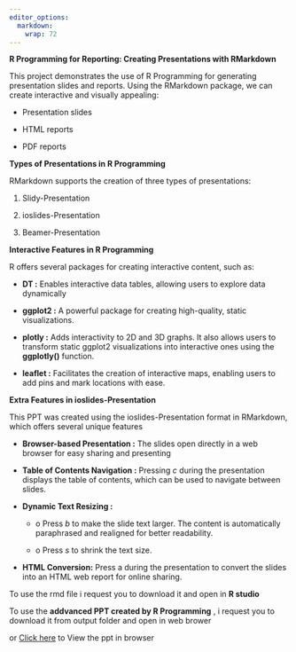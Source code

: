 ```yaml
---
editor_options: 
  markdown: 
    wrap: 72
---
```


**R Programming for Reporting: Creating Presentations with RMarkdown**

This project demonstrates the use of R Programming for generating
presentation slides and reports. Using the RMarkdown package, we can
create interactive and visually appealing:

-   Presentation slides

-   HTML reports

-   PDF reports

**Types of Presentations in R Programming**

RMarkdown supports the creation of three types of presentations:

1.  Slidy-Presentation

2.  ioslides-Presentation

3.  Beamer-Presentation

**Interactive Features in R Programming**

R offers several packages for creating interactive content, such as:

-   **DT :** Enables interactive data tables, allowing users to explore
    data dynamically

-   **ggplot2 :** A powerful package for creating high-quality, static
    visualizations.

-   **plotly :** Adds interactivity to 2D and 3D graphs. It also allows
    users to transform static ggplot2 visualizations into interactive
    ones using the **ggplotly()** function.

-   **leaflet :** Facilitates the creation of interactive maps, enabling
    users to add pins and mark locations with ease.

**Extra Features in ioslides-Presentation**

This PPT was created using the ioslides-Presentation format in
RMarkdown, which offers several unique features

-   **Browser-based Presentation :** The slides open directly in a web
    browser for easy sharing and presenting

-   **Table of Contents Navigation :** Pressing *c* during the
    presentation displays the table of contents, which can be used to
    navigate between slides.

-   **Dynamic Text Resizing :**

    -   o Press *b* to make the slide text larger. The content is
        automatically paraphrased and realigned for better readability.

    -   o Press *s* to shrink the text size.

-   **HTML Conversion:** Press a during the presentation to convert the
    slides into an HTML web report for online sharing.

To use the rmd file i request you to download it and open in **R
studio**

To use the **addvanced PPT created by R Programming** , i request you to
download it from output folder and open in web brower

or [Click
here](https://deepaneesh.github.io/Report-creation-using-R/#(1)) to View
the ppt in browser
